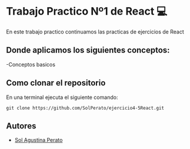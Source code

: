 # Trabajo Practico Nº1 de React 💻

En este trabajo practico continuamos las practicas de ejercicios de React

## Donde aplicamos los siguientes conceptos:

-Conceptos basicos


## Como clonar el repositorio
En una terminal ejecuta el siguiente comando:

   ```  
   git clone https://github.com/SolPerato/ejercicio4-5React.git
   ```

   ## Autores

   - [Sol Agustina Perato](https://github.com/SolPerato)